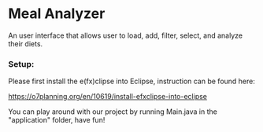 # Meal Analyzer
 
An user interface that allows user to load, add, filter, select, and analyze their diets.

### Setup:
Please first install the e(fx)clipse into Eclipse, instruction can be found here:

https://o7planning.org/en/10619/install-efxclipse-into-eclipse

You can play around with our project by running Main.java in the "application" folder, have fun!
